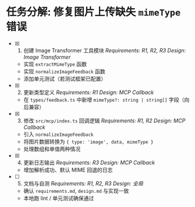 # 任务分解: 修复图片上传缺失 `mimeType` 错误

- [x] 1. 创建 Image Transformer 工具模块 _Requirements: R1, R2, R3_ _Design: Image Transformer_
  - 实现 `extractMimeType` 函数
  - 实现 `normalizeImageFeedback` 函数
  - 添加单元测试（若测试框架已配置）

- [x] 2. 更新类型定义 _Requirements: R1_ _Design: MCP Callback_
  - 在 `types/feedback.ts` 中新增 `mimeType?: string | string[]` 字段（向后兼容）

- [x] 3. 修改 `src/mcp/index.ts` 回调逻辑 _Requirements: R1, R2_ _Design: MCP Callback_
  - 引入 `normalizeImageFeedback`
  - 将图片数据转换为 `{ type: 'image', data, mimeType }`
  - 处理数组和单值两种情况

- [x] 4. 更新日志输出 _Requirements: R3_ _Design: MCP Callback_
  - 增加解析成功、默认 MIME 回退的日志

- [ ] 5. 文档与自测 _Requirements: R1, R2, R3_ _Design: 全局_
  - 确认 `requirements.md`, `design.md` 与实现一致
  - 本地跑 lint / 单元测试确保通过
